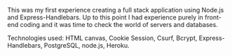 This was my first experience creating a full stack application using Node.js and Express-Handlebars. Up to this point I had experience purely in front-end coding and it was time to check the world of servers and databases.

Technologies used: 
HTML canvas, 
Cookie Session, 
Csurf, 
Bcrypt, 
Express-Handlebars, 
PostgreSQL, 
node.js, 
Heroku.
